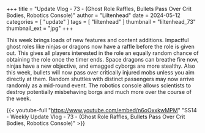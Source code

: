 +++
title = "Update Vlog - 73 - (Ghost Role Raffles, Bullets Pass Over Crit Bodies, Robotics Console)"
author = "Liltenhead"
date = 2024-05-12
categories = [
	"update"
]
tags = [
	"liltenhead"
]
thumbnail = "liltenhead_73"
thumbnail_ext = "jpg"
+++

This week brings loads of new features and content additions. Impactful ghost roles like ninjas or dragons now have a raffle before the role is given out. This gives all players interested in the role an equally random chance of obtaining the role once the timer ends. Space dragons can breathe fire now, ninjas have a new objective, and emagged cyborgs are more stealthy. Also this week, bullets will now pass over critically injured mobs unless you aim directly at them. Random shuttles with distinct passengers may now arrive randomly as a mid-round event. The robotics console allows scientists to destroy potentially misbehaving borgs and much more over the course of the week.

{{< youtube-full "https://www.youtube.com/embed/n6oOxxkwMPM" "SS14 - Weekly Update Vlog - 73 - (Ghost Role Raffles, Bullets Pass Over Crit Bodies, Robotics Console)" >}}
